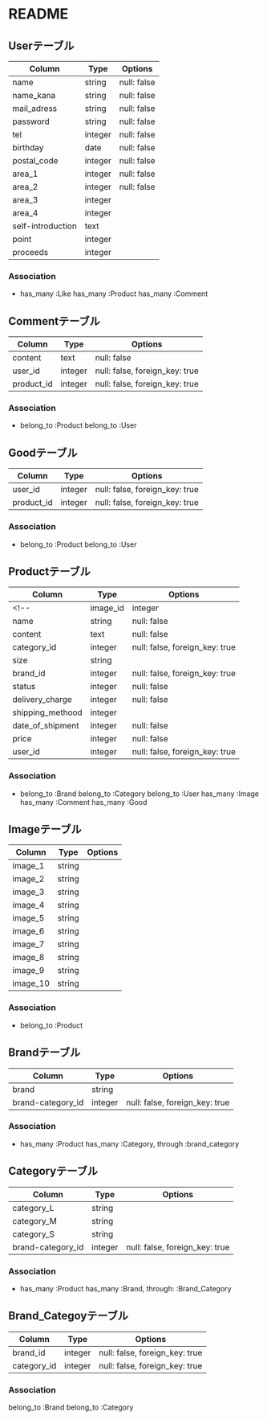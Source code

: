 # README

## Userテーブル
|Column|Type|Options|
|------|----|-------|
|name|string|null: false|
|name_kana|string|null: false|
|mail_adress|string|null: false|
|password|string|null: false|
|tel|integer|null: false|
|birthday|date|null: false|
|postal_code|integer|null: false|
|area_1|integer|null: false|
|area_2|integer|null: false|
|area_3|integer|
|area_4|integer|
|self-introduction|text|
|point|integer|
|proceeds|integer|
### Association
- has_many :Like
  has_many :Product
  has_many :Comment


## Commentテーブル
|Column|Type|Options|
|------|----|-------|
|content|text|null: false|
|user_id|integer|null: false, foreign_key: true|
|product_id|integer|null: false, foreign_key: true|
### Association
- belong_to :Product
  belong_to :User


## Goodテーブル
|Column|Type|Options|
|------|----|-------|
|user_id|integer|null: false, foreign_key: true|
|product_id|integer|null: false, foreign_key: true|
### Association
- belong_to :Product
  belong_to :User


## Productテーブル
|Column|Type|Options|
|------|----|-------|
<!-- |image_id|integer|null: false,| -->
|name|string|null: false|
|content|text|null: false|
|category_id|integer|null: false, foreign_key: true|
|size|string|
|brand_id|integer|null: false, foreign_key: true|
|status|integer|null: false|
|delivery_charge|integer|null: false|
|shipping_methood|integer|
|date_of_shipment|integer|null: false|
|price|integer|null: false|
|user_id|integer|null: false, foreign_key: true|
### Association
- belong_to :Brand
  belong_to :Category
  belong_to :User
  has_many :Image
  has_many :Comment
  has_many :Good


## Imageテーブル
|Column|Type|Options|
|------|----|-------|
|image_1|string|
|image_2|string|
|image_3|string|
|image_4|string|
|image_5|string|
|image_6|string|
|image_7|string|
|image_8|string|
|image_9|string|
|image_10|string|
### Association
- belong_to :Product


## Brandテーブル
|Column|Type|Options|
|------|----|-------|
|brand|string|
|brand-category_id|integer|null: false, foreign_key: true|
### Association
  - has_many :Product
    has_many :Category, through :brand_category


## Categoryテーブル
|Column|Type|Options|
|------|----|-------|
|category_L|string|
|category_M|string|
|category_S|string|
|brand-category_id|integer|null: false, foreign_key: true|
### Association
- has_many :Product
  has_many :Brand, through: :Brand_Category
  

## Brand_Categoyテーブル
|Column|Type|Options|
|------|----|-------|
|brand_id|integer|null: false, foreign_key: true|
|category_id|integer|null: false, foreign_key: true|
### Association
  belong_to :Brand
  belong_to :Category